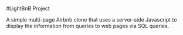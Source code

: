 #LightBnB Project

A simple multi-page Airbnb clone that uses a server-side Javascript to display the information from queries to web pages via SQL queries.
